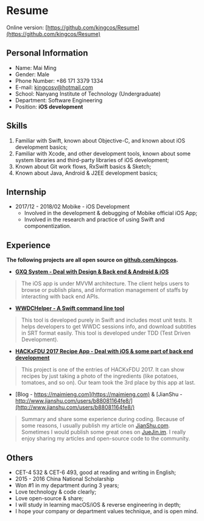 # Resume

Online version: [https://github.com/kingcos/Resume](https://github.com/kingcos/Resume)

## Personal Information

- Name: Mai Ming
- Gender: Male
- Phone Number: +86 171 3379 1334
- E-mail: [kingcosv@hotmail.com](mailto:kingcosv@hotmail.com)
- School: Nanyang Institute of Technology (Undergraduate)
- Department: Software Engineering
- Position: **iOS development**

## Skills

1. Familiar with Swift, known about Objective-C, and known about iOS development basics;
2. Familiar with Xcode, and other development tools, known about some system libraries and third-party libraries of iOS development;
3. Known about Git work flows, RxSwift basics & Sketch;
4. Known about Java, Android & J2EE development basics;

## Internship

- 2017/12 - 2018/02 Mobike - iOS Development
  - Involved in the development & debugging of Mobike official iOS App;
  - Involved in the research and practice of using Swift and componentization.

## Experience

**The following projects are all open source on [github.com/kingcos](https://github.com/kingcos).**

- [**GXQ System - Deal with Design & Back end & Android & iOS**](https://github.com/kingcos/GXQSyetem-iOS)

> The iOS app is under MVVM architecture. The client helps users to browse or publish plans, and information management of staffs by interacting with back end APIs.

- [**WWDCHelper - A Swift command line tool**](https://github.com/kingcos/WWDCHelper)

> This tool is developed purely in Swift and includes most unit tests. It helps developers to get WWDC sessions info, and download subtitles in SRT format easily. This tool is developed under TDD (Test Driven Development).

- [**HACKxFDU 2017 Recipe App - Deal with iOS & some part of back end development**](https://www.hackx.org/projects/189)

> This project is one of the entries of HACKxFDU 2017. It can show recipes by just taking a photo of the ingredients (like potatoes, tomatoes, and so on). Our team took the 3rd place by this app at last.

- [Blog - https://maimieng.com](https://maimieng.com) & [JianShu - http://www.jianshu.com/users/b88081164fe8/](http://www.jianshu.com/users/b88081164fe8/)

> Summary and share some experience during coding. Because of some reasons, I usually publish my article on [JianShu.com](http://www.jianshu.com/users/b88081164fe8/). Sometimes I would publish some great ones on [JueJin.im](https://juejin.im/user/576a484d1532bc006046d078). I really enjoy sharing my articles and open-source code to the community.

## Others

- CET-4 532 & CET-6 493, good at reading and writing in English;
- 2015 - 2016 China National Scholarship
- Won #1 in my department during 3 years;
- Love technology & code clearly;
- Love open-source & share;
- I will study in learning macOS/iOS & reverse engineering in depth;
- I hope your company or department values technique, and is open mind.
